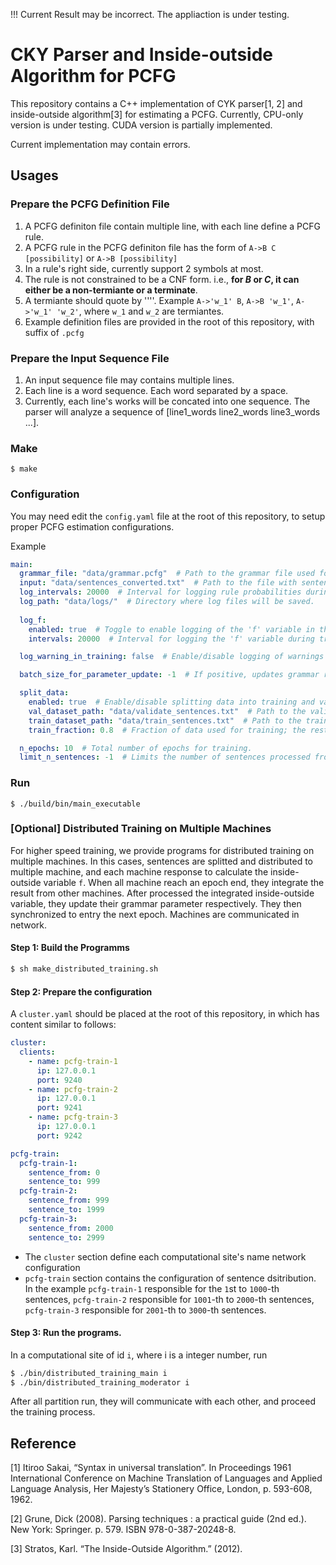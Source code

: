 !!! Current Result may be incorrect. The appliaction is under testing.
# CKY Parser and Inside-outside Algorithm for PCFG
This repository contains a C++ implementation of CYK parser[1, 2] and inside-outside algorithm[3] for
estimating a PCFG.
Currently, CPU-only version is under testing.
CUDA version is partially implemented.

Current implementation may contain errors.
## Usages
### Prepare the PCFG Definition File
1. A PCFG definiton file contain multiple line, with each line define a PCFG rule. 
2. A PCFG rule in the PCFG definiton file has the form of `A->B C [possibility]` or `A->B [possibility]`
3. In a rule's right side, currently support $2$ symbols at most.
4. The rule is not constrained to be a CNF form. i.e., **for $B$ or $C$, it can either be a non-termiante or a terminate**.
5. A termiante should quote by '\'\''. Example `A->'w_1' B`, `A->B 'w_1'`, `A->'w_1' 'w_2'`, where `w_1` and `w_2` are termiantes.  
6. Example definition files are provided in the root of this repository, with suffix of `.pcfg`

### Prepare the Input Sequence File
1. An input sequence file may contains multiple lines.
2. Each line is a word sequence. Each word separated by a space.
3. Currently, each line's works will be concated into one sequence. The parser will analyze a sequence of [line1_words  line2_words line3_words ...].

### Make
`$ make` 

### Configuration
You may need edit the `config.yaml` file at the root of this repository, to setup proper PCFG estimation 
configurations.

Example
``` yaml
main:
  grammar_file: "data/grammar.pcfg"  # Path to the grammar file used for parsing sentences.
  input: "data/sentences_converted.txt"  # Path to the file with sentences to be processed.
  log_intervals: 20000  # Interval for logging rule probabilities during each epoch. Ignored if batch updates are disabled.
  log_path: "data/logs/"  # Directory where log files will be saved.
  
  log_f:
    enabled: true  # Toggle to enable logging of the 'f' variable in the inside-outside algorithm.
    intervals: 20000  # Interval for logging the 'f' variable during training.

  log_warning_in_training: false  # Enable/disable logging of warnings during training.

  batch_size_for_parameter_update: -1  # If positive, updates grammar rule probabilities at this interval during each epoch. If set to -1, updates are performed only at the end of each epoch. Midway updates can impact convergence.

  split_data:
    enabled: true  # Enable/disable splitting data into training and validation sets.
    val_dataset_path: "data/validate_sentences.txt"  # Path to the validation dataset.
    train_dataset_path: "data/train_sentences.txt"  # Path to the training dataset.
    train_fraction: 0.8  # Fraction of data used for training; the rest is used for validation.

  n_epochs: 10  # Total number of epochs for training.
  limit_n_sentences: -1  # Limits the number of sentences processed from the input file. If set to -1, all sentences are used.
```
### Run
`$ ./build/bin/main_executable`



### [Optional] Distributed Training on Multiple Machines
For higher speed training, we provide programs for distributed training on multiple machines.
In this cases, sentences are splitted and distributed to multiple machine, and each machine
response to calculate the inside-outside variable `f`. When all machine reach an epoch end,
they integrate the result from other machines. After processed the integrated  inside-outside variable,
they update their grammar parameter respectively. They then synchronized to entry the next epoch.
Machines are communicated in network.
#### Step 1: Build the Programms
``` bash 
$ sh make_distributed_training.sh
```
#### Step 2: Prepare the configuration
A `cluster.yaml` should be placed at the root of this repository,
in which has content similar to follows:
``` yaml
cluster:
  clients:
    - name: pcfg-train-1
      ip: 127.0.0.1
      port: 9240
    - name: pcfg-train-2
      ip: 127.0.0.1
      port: 9241
    - name: pcfg-train-3
      ip: 127.0.0.1
      port: 9242

pcfg-train:
  pcfg-train-1:
    sentence_from: 0
    sentence_to: 999
  pcfg-train-2:
    sentence_from: 999
    sentence_to: 1999
  pcfg-train-3:
    sentence_from: 2000
    sentence_to: 2999
```
- The `cluster` section define each computational site's name network configuration
- `pcfg-train` section contains the configuration of sentence dsitribution. In the example `pcfg-train-1` responsible for the `1`st to `1000`-th sentences,  `pcfg-train-2` responsible for `1001`-th to `2000`-th sentences, `pcfg-train-3`
responsible for `2001`-th to `3000`-th sentences.

#### Step 3: Run the programs.
In a computational site of id `i`, where i is a integer number, run
``` bash
$ ./bin/distributed_training_main i
$ ./bin/distributed_training_moderator i
```
After all partition run, they will communicate with each other, 
and proceed the training process.


## Reference
[1] Itiroo Sakai, “Syntax in universal translation”. In Proceedings 1961 International Conference on Machine Translation of Languages and Applied Language Analysis, Her Majesty’s Stationery Office, London, p. 593-608, 1962.

[2] Grune, Dick (2008). Parsing techniques : a practical guide (2nd ed.). New York: Springer. p. 579. ISBN 978-0-387-20248-8.

[3] Stratos, Karl. “The Inside-Outside Algorithm.” (2012).
